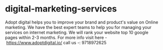 # digital-marketing-services
Adopt digital helps you to improve your brand and product's value on Online marketing.  We have the best expert teams to help you for managing your services on internet marketing. We will rank your website top 10 google pages within 2-3 months.  For more info visit here - https://www.adoptdigital.io/   call us -: 9718972625
